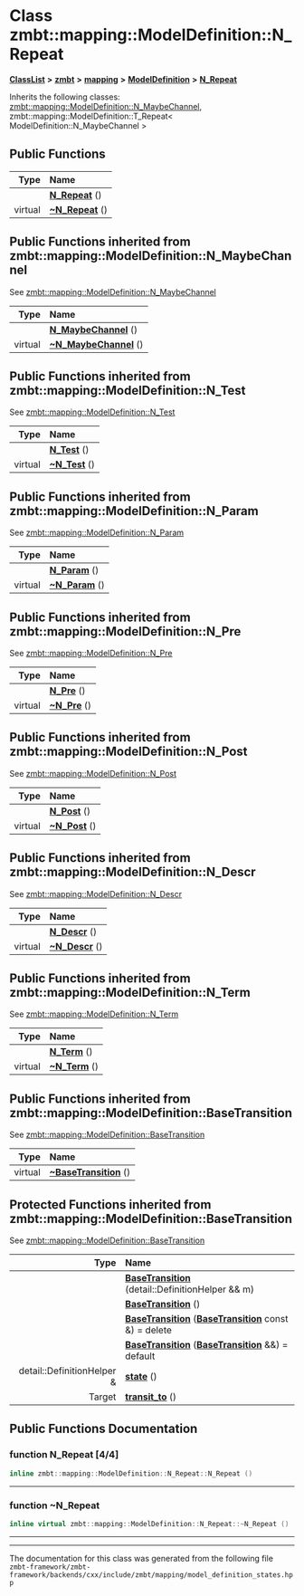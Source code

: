 

# Class zmbt::mapping::ModelDefinition::N\_Repeat



[**ClassList**](annotated.md) **>** [**zmbt**](namespacezmbt.md) **>** [**mapping**](namespacezmbt_1_1mapping.md) **>** [**ModelDefinition**](classzmbt_1_1mapping_1_1ModelDefinition.md) **>** [**N\_Repeat**](classzmbt_1_1mapping_1_1ModelDefinition_1_1N__Repeat.md)








Inherits the following classes: [zmbt::mapping::ModelDefinition::N\_MaybeChannel](classzmbt_1_1mapping_1_1ModelDefinition_1_1N__MaybeChannel.md),  zmbt::mapping::ModelDefinition::T_Repeat< ModelDefinition::N_MaybeChannel >


































































































































































































## Public Functions

| Type | Name |
| ---: | :--- |
|   | [**N\_Repeat**](#function-n_repeat-44) () <br> |
| virtual  | [**~N\_Repeat**](#function-n_repeat) () <br> |


## Public Functions inherited from zmbt::mapping::ModelDefinition::N_MaybeChannel

See [zmbt::mapping::ModelDefinition::N\_MaybeChannel](classzmbt_1_1mapping_1_1ModelDefinition_1_1N__MaybeChannel.md)

| Type | Name |
| ---: | :--- |
|   | [**N\_MaybeChannel**](classzmbt_1_1mapping_1_1ModelDefinition_1_1N__MaybeChannel.md#function-n_maybechannel-44) () <br> |
| virtual  | [**~N\_MaybeChannel**](classzmbt_1_1mapping_1_1ModelDefinition_1_1N__MaybeChannel.md#function-n_maybechannel) () <br> |


## Public Functions inherited from zmbt::mapping::ModelDefinition::N_Test

See [zmbt::mapping::ModelDefinition::N\_Test](classzmbt_1_1mapping_1_1ModelDefinition_1_1N__Test.md)

| Type | Name |
| ---: | :--- |
|   | [**N\_Test**](classzmbt_1_1mapping_1_1ModelDefinition_1_1N__Test.md#function-n_test-44) () <br> |
| virtual  | [**~N\_Test**](classzmbt_1_1mapping_1_1ModelDefinition_1_1N__Test.md#function-n_test) () <br> |


## Public Functions inherited from zmbt::mapping::ModelDefinition::N_Param

See [zmbt::mapping::ModelDefinition::N\_Param](classzmbt_1_1mapping_1_1ModelDefinition_1_1N__Param.md)

| Type | Name |
| ---: | :--- |
|   | [**N\_Param**](classzmbt_1_1mapping_1_1ModelDefinition_1_1N__Param.md#function-n_param-44) () <br> |
| virtual  | [**~N\_Param**](classzmbt_1_1mapping_1_1ModelDefinition_1_1N__Param.md#function-n_param) () <br> |


## Public Functions inherited from zmbt::mapping::ModelDefinition::N_Pre

See [zmbt::mapping::ModelDefinition::N\_Pre](classzmbt_1_1mapping_1_1ModelDefinition_1_1N__Pre.md)

| Type | Name |
| ---: | :--- |
|   | [**N\_Pre**](classzmbt_1_1mapping_1_1ModelDefinition_1_1N__Pre.md#function-n_pre-44) () <br> |
| virtual  | [**~N\_Pre**](classzmbt_1_1mapping_1_1ModelDefinition_1_1N__Pre.md#function-n_pre) () <br> |


## Public Functions inherited from zmbt::mapping::ModelDefinition::N_Post

See [zmbt::mapping::ModelDefinition::N\_Post](classzmbt_1_1mapping_1_1ModelDefinition_1_1N__Post.md)

| Type | Name |
| ---: | :--- |
|   | [**N\_Post**](classzmbt_1_1mapping_1_1ModelDefinition_1_1N__Post.md#function-n_post-44) () <br> |
| virtual  | [**~N\_Post**](classzmbt_1_1mapping_1_1ModelDefinition_1_1N__Post.md#function-n_post) () <br> |


## Public Functions inherited from zmbt::mapping::ModelDefinition::N_Descr

See [zmbt::mapping::ModelDefinition::N\_Descr](classzmbt_1_1mapping_1_1ModelDefinition_1_1N__Descr.md)

| Type | Name |
| ---: | :--- |
|   | [**N\_Descr**](classzmbt_1_1mapping_1_1ModelDefinition_1_1N__Descr.md#function-n_descr-44) () <br> |
| virtual  | [**~N\_Descr**](classzmbt_1_1mapping_1_1ModelDefinition_1_1N__Descr.md#function-n_descr) () <br> |


## Public Functions inherited from zmbt::mapping::ModelDefinition::N_Term

See [zmbt::mapping::ModelDefinition::N\_Term](classzmbt_1_1mapping_1_1ModelDefinition_1_1N__Term.md)

| Type | Name |
| ---: | :--- |
|   | [**N\_Term**](classzmbt_1_1mapping_1_1ModelDefinition_1_1N__Term.md#function-n_term-44) () <br> |
| virtual  | [**~N\_Term**](classzmbt_1_1mapping_1_1ModelDefinition_1_1N__Term.md#function-n_term) () <br> |


## Public Functions inherited from zmbt::mapping::ModelDefinition::BaseTransition

See [zmbt::mapping::ModelDefinition::BaseTransition](classzmbt_1_1mapping_1_1ModelDefinition_1_1BaseTransition.md)

| Type | Name |
| ---: | :--- |
| virtual  | [**~BaseTransition**](classzmbt_1_1mapping_1_1ModelDefinition_1_1BaseTransition.md#function-basetransition) () <br> |
























































































































































































































## Protected Functions inherited from zmbt::mapping::ModelDefinition::BaseTransition

See [zmbt::mapping::ModelDefinition::BaseTransition](classzmbt_1_1mapping_1_1ModelDefinition_1_1BaseTransition.md)

| Type | Name |
| ---: | :--- |
|   | [**BaseTransition**](classzmbt_1_1mapping_1_1ModelDefinition_1_1BaseTransition.md#function-basetransition-14) (detail::DefinitionHelper && m) <br> |
|   | [**BaseTransition**](classzmbt_1_1mapping_1_1ModelDefinition_1_1BaseTransition.md#function-basetransition-24) () <br> |
|   | [**BaseTransition**](classzmbt_1_1mapping_1_1ModelDefinition_1_1BaseTransition.md#function-basetransition-34) ([**BaseTransition**](classzmbt_1_1mapping_1_1ModelDefinition_1_1BaseTransition.md) const &) = delete<br> |
|   | [**BaseTransition**](classzmbt_1_1mapping_1_1ModelDefinition_1_1BaseTransition.md#function-basetransition-44) ([**BaseTransition**](classzmbt_1_1mapping_1_1ModelDefinition_1_1BaseTransition.md) &&) = default<br> |
|  detail::DefinitionHelper & | [**state**](classzmbt_1_1mapping_1_1ModelDefinition_1_1BaseTransition.md#function-state) () <br> |
|  Target | [**transit\_to**](classzmbt_1_1mapping_1_1ModelDefinition_1_1BaseTransition.md#function-transit_to) () <br> |




















## Public Functions Documentation




### function N\_Repeat [4/4]

```C++
inline zmbt::mapping::ModelDefinition::N_Repeat::N_Repeat () 
```




<hr>



### function ~N\_Repeat 

```C++
inline virtual zmbt::mapping::ModelDefinition::N_Repeat::~N_Repeat () 
```




<hr>

------------------------------
The documentation for this class was generated from the following file `zmbt-framework/zmbt-framework/backends/cxx/include/zmbt/mapping/model_definition_states.hpp`

